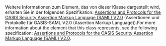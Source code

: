 <span data-ttu-id="e31e6-101">Weitere Informationen zum Element, das von dieser Klasse dargestellt wird, erhalten Sie in der folgenden Spezifikation: [Assertions and Protocols for the OASIS Security Assertion Markup Language (SAML) V2.0](http://docs.oasis-open.org/security/saml/v2.0/saml-core-2.0-os.pdf) (Assertionen und Protokolle für OASIS-SAML V2.0 (Assertion Markup Language)).</span><span class="sxs-lookup"><span data-stu-id="e31e6-101">For more information about the element that this class represents, see the following specification: [Assertions and Protocols for the OASIS Security Assertion Markup Language (SAML) V2.0](http://docs.oasis-open.org/security/saml/v2.0/saml-core-2.0-os.pdf).</span></span>

